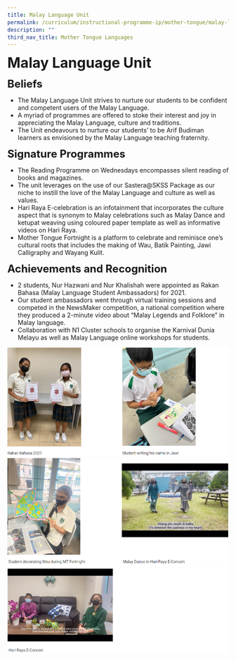 ```yaml
---
title: Malay Language Unit
permalink: /curriculum/instructional-programme-ip/mother-tongue/malay-language-unit/
description: ""
third_nav_title: Mother Tongue Languages
---
```



**<font size=6>Malay Language Unit</font>**

**<font size=5>Beliefs</font>**

*   The Malay Language Unit strives to nurture our students to be confident and competent users of the Malay Language.
*   A myriad of programmes are offered to stoke their interest and joy in appreciating the Malay Language, culture and traditions.
*   The Unit endeavours to nurture our students’ to be Arif Budiman learners as envisioned by the Malay Language teaching fraternity.  <br>

**<font size=5>Signature Programmes</font>**

*   The Reading Programme on Wednesdays encompasses silent reading of books and magazines. 
*   The unit leverages on the use of our Sastera@SKSS Package as our niche to instill the love of the Malay Language and culture as well as values.
*   Hari Raya E-celebration is an infotainment that incorporates the culture aspect that is synonym to Malay celebrations such as Malay Dance and ketupat weaving using coloured paper template as well as informative videos on Hari Raya.
*   Mother Tongue Fortnight is a platform to celebrate and reminisce one’s cultural roots that includes the making of Wau, Batik Painting, Jawi Calligraphy and Wayang Kulit. <br>

**<font size=5>Achievements and Recognition</font>**

*   2 students, Nur Hazwani and Nur Khalishah were appointed as Rakan Bahasa (Malay Language Student Ambassadors) for 2021.
*   Our student ambassadors went through virtual training sessions and competed in the NewsMaker competition, a national competition where they produced a 2-minute video about “Malay Legends and Folklore” in Malay language.
*   Collaboration with N1 Cluster schools to organise the Karnival Dunia Melayu as well as Malay Language online workshops for students.

![](/images/Curriculum/Malay%20Language%201.png)![](/images/Curriculum/Malay%20Language%202.png)![](/images/Curriculum/Malay%20Language%203.png)
